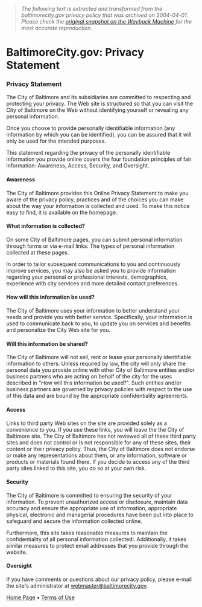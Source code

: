 > *The following text is extracted and transformed from the baltimorecity.gov privacy policy that was archived on 2004-04-01. Please check the [original snapshot on the Wayback Machine](https://web.archive.org/web/20040401153436id_/http%3A//baltimorecity.gov/privacy.html) for the most accurate reproduction.*

# BaltimoreCity.gov: Privacy Statement

### Privacy Statement 

The City of Baltimore and its subsidiaries are committed to respecting and protecting your privacy. The Web site is structured so that you can visit the City of Baltimore on the Web without identifying yourself or revealing any personal information.

Once you choose to provide personally identifiable information (any information by which you can be identified), you can be assured that it will only be used for the intended purposes. 

This statement regarding the privacy of the personally identifiable information you provide online covers the four foundation principles of fair information: Awareness, Access, Security, and Oversight. 

#### Awareness 

The City of Baltimore provides this Online Privacy Statement to make you aware of the privacy policy, practices and of the choices you can make about the way your information is collected and used. To make this notice easy to find, it is available on the homepage.

#### What information is collected?

On some City of Baltimore pages, you can submit personal information through forms or via e-mail links. The types of personal information collected at these pages.

In order to tailor subsequent communications to you and continuously improve services, you may also be asked you to provide information regarding your personal or professional interests, demographics, experience with city services and more detailed contact preferences. 

#### How will this information be used? 

The City of Baltimore uses your information to better understand your needs and provide you with better service. Specifically, your information is used to communicate back to you, to update you on services and benefits and personalize the City Web site for you. 

#### Will this information be shared?

The City of Baltimore will not sell, rent or lease your personally identifiable information to others. Unless required by law, the city will only share the personal data you provide online with other City of Baltimore entities and/or business partners who are acting on behalf of the city for the uses described in "How will this information be used?". Such entities and/or business partners are governed by privacy policies with respect to the use of this data and are bound by the appropriate confidentiality agreements. 

#### Access 

Links to third party Web sites on the site are provided solely as a convenience to you. If you use these links, you will leave the the City of Baltimore site. The City of Baltimore has not reviewed all of these third party sites and does not control or is not responsible for any of these sites, their content or their privacy policy. Thus, the City of Baltimore does not endorse or make any representations about them, or any information, software or products or materials found there. If you decide to access any of the third party sites linked to this site, you do so at your own risk. 

#### Security 

The City of Baltimore is committed to ensuring the security of your information. To prevent unauthorized access or disclosure, maintain data accuracy and ensure the appropriate use of information, appropriate physical, electronic and managerial procedures have been put into place to safeguard and secure the information collected online. 

Furthermore, this site takes reasonable measures to maintain the confidentiality of all personal information collectedl. Additionally, it takes similar measures to protect email addresses that you provide through the website.

#### Oversight 

If you have comments or questions about our privacy policy, please e-mail the site's administrator at [webmaster@baltimorecity.gov](mailto:webmaster@baltimorecity.gov).

[Home Page](https://web.archive.org/web/20040401153436id_/http%3A//baltimorecity.gov/news/index.html) • [Terms of Use](https://web.archive.org/web/20040401153436id_/http%3A//baltimorecity.gov/policy.html)
